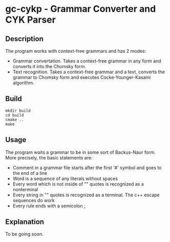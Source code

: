 # gc-cykp - Grammar Converter and CYK Parser
## Description
The program works with context-free grammars and has 2 modes:
 - Grammar convertation. Takes a context-free grammar in any form and converts it into the Chomsky form.
 - Text recognition. Takes a context-free grammar and a text, converts the grammar to Chomsky form and executes Cocke-Younger-Kasami algorithm.

## Build
```
mkdir build
cd build
cmake ..
make
```

## Usage
The program waits a grammar to be in some sort of Backus-Naur form. More precisely, the basic statements are:
 - Comment in a grammar file starts after the first '#' symbol and goes to the end of a line
 - Word is a sequence of any literals without spaces
 - Every word which is not inside of "" quotes is recognized as a nonterminal
 - Every string in "" quotes is recognized as a terminal. The c++ escape sequences do work
 - Every rule ends with a semicolon ;

## Explanation
To be going soon.

